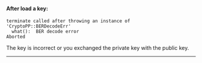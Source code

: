 #### After load a key:
```
terminate called after throwing an instance of 'CryptoPP::BERDecodeErr'
  what():  BER decode error
Aborted
```
The key is incorrect or you exchanged the private key with the public key.

---

